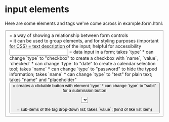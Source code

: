 # input elements

Here are some elements and tags we've come across in example.form.html:

<fieldset> = a way of showing a relationship between form controls
<div> = it can be used to group elements, and for styling purposes (important for CSS)
<label> = text description of the input; helpful for accessibility 
<input> = data input in a form; takes `type`
	* can change `type` to "checkbox" to create a checkbox with `name`, `value`, `checked`
	* can change `type` to "date" to create a calendar selection tool; takes `name`
	* can change `type` to "password" to hide the typed information; takes `name`
	* can change `type` to "text" for plain text; takes "name" and "placeholder"
<button> = creates a clickable button with element `type`
	* can change `type` to "subit" for a submission button

<select> = creates a drop-down list that contains two or more elements; takes `name`
<option> = sub-items of the <select> tag drop-down list; takes `value`; (kind of like list item)

